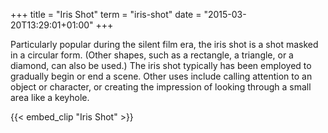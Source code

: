 +++
title = "Iris Shot"
term = "iris-shot"
date = "2015-03-20T13:29:01+01:00"
+++

Particularly popular during the silent film era, the iris shot is a shot masked in a circular form. (Other shapes, such as a rectangle, a triangle, or a diamond, can also be used.) The iris shot typically has been employed to gradually begin or end a scene. Other uses include calling attention to an object or character, or creating the impression of looking through a small area like a keyhole.

<!--more-->

{{< embed_clip "Iris Shot" >}}

